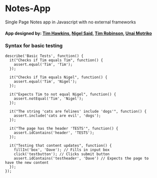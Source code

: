 # Notes-App
Single Page Notes app in Javascript with no external frameworks
#### App designed by: [Tim Hawkins](https://github.com/therealtimhawkins), [Nigel Said](https://github.com/ns-winter), [Tim Robinson](https://github.com/timrobinson1), [Unai Motriko](https://github.com/motri)

### Syntax for basic testing

```
describe('Basic Tests', function() {
  it("Checks if Tim equals Tim", function() {
    assert.equal('Tim', 'Tim');
  });

  it("Checks if Tim equals Nigel", function() {
    assert.equal('Tim', 'Nigel');
  });

  it("Expects Tim to not equal Nigel", function() {
    assert.notEqual('Tim', 'Nigel');
  });

  it("The string 'cats are felines' include 'dogs'", function() {
    assert.include('cats are evil', 'dogs');
  });

  it("The page has the header 'TESTS'", function() {
    assert.idContains('header', 'TESTS');
  });

  it("Testing that content updates", function() {
    fillIn('box', 'Dave'); // Fills in input box
    click('testbutton'); // Clicks submit button
    assert.idContains('testheader', 'Dave') // Expects the page to have the new content
  });
});
```
